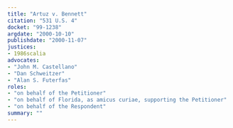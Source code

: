 ```yaml
---
title: "Artuz v. Bennett"
citation: "531 U.S. 4"
docket: "99-1238"
argdate: "2000-10-10"
publishdate: "2000-11-07"
justices:
- 1986scalia
advocates:
- "John M. Castellano"
- "Dan Schweitzer"
- "Alan S. Futerfas"
roles:
- "on behalf of the Petitioner"
- "on behalf of Florida, as amicus curiae, supporting the Petitioner"
- "on behalf of the Respondent"
summary: ""
---
```


